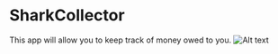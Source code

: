 # SharkCollector
This app will allow you to keep track of money owed to you.
![Alt text](/relative/path/to/img.jpg?raw=true "IMG_0569.PNG")
